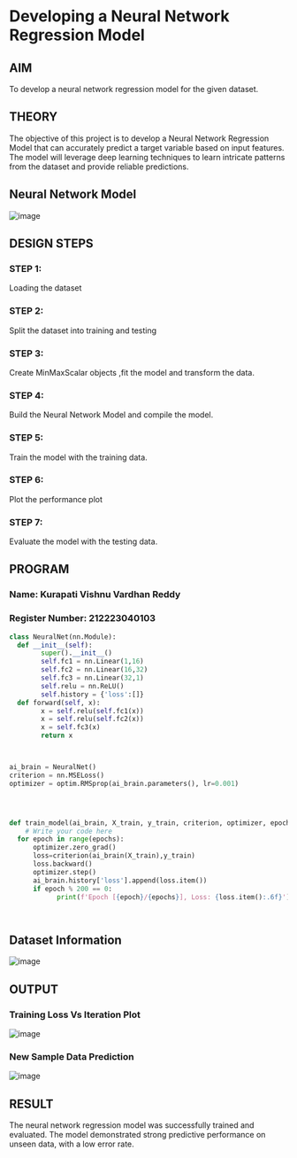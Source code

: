 # Developing a Neural Network Regression Model

## AIM

To develop a neural network regression model for the given dataset.

## THEORY

The objective of this project is to develop a Neural Network Regression Model that can accurately predict a target variable based on input features. The model will leverage deep learning techniques to learn intricate patterns from the dataset and provide reliable predictions.
## Neural Network Model

![image](https://github.com/user-attachments/assets/1086c906-48ee-45aa-9818-97cca6dbef02)

## DESIGN STEPS

### STEP 1:

Loading the dataset

### STEP 2:

Split the dataset into training and testing

### STEP 3:

Create MinMaxScalar objects ,fit the model and transform the data.

### STEP 4:

Build the Neural Network Model and compile the model.

### STEP 5:

Train the model with the training data.

### STEP 6:

Plot the performance plot

### STEP 7:

Evaluate the model with the testing data.

## PROGRAM
### Name: Kurapati Vishnu Vardhan Reddy
### Register Number: 212223040103
```python
class NeuralNet(nn.Module):
  def __init__(self):
        super().__init__()
        self.fc1 = nn.Linear(1,16)
        self.fc2 = nn.Linear(16,32)
        self.fc3 = nn.Linear(32,1)
        self.relu = nn.ReLU()
        self.history = {'loss':[]}
  def forward(self, x):
        x = self.relu(self.fc1(x))
        x = self.relu(self.fc2(x))
        x = self.fc3(x)
        return x



ai_brain = NeuralNet()
criterion = nn.MSELoss()
optimizer = optim.RMSprop(ai_brain.parameters(), lr=0.001)




def train_model(ai_brain, X_train, y_train, criterion, optimizer, epochs=2000):
    # Write your code here
  for epoch in range(epochs):
      optimizer.zero_grad()
      loss=criterion(ai_brain(X_train),y_train)
      loss.backward()
      optimizer.step()
      ai_brain.history['loss'].append(loss.item())
      if epoch % 200 == 0:
            print(f'Epoch [{epoch}/{epochs}], Loss: {loss.item():.6f}')




```
## Dataset Information

![image](https://github.com/user-attachments/assets/f2a1a23d-2bf3-4dd4-a237-6de83f98601a)


## OUTPUT

### Training Loss Vs Iteration Plot

![image](https://github.com/user-attachments/assets/30e75f46-fc2c-42b3-bd1a-911fa46b48e3)

### New Sample Data Prediction

![image](https://github.com/user-attachments/assets/f2d2ec5a-e9b8-4ebc-8c41-aef97f19064b)

## RESULT

The neural network regression model was successfully trained and evaluated. The model demonstrated strong predictive performance on unseen data, with a low error rate.
